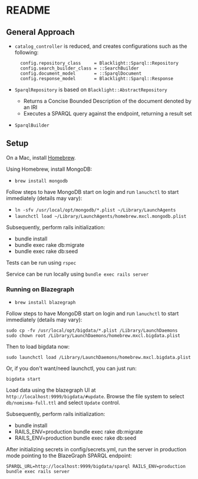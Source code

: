 # README

## General Approach

* `catalog_controller` is reduced, and creates configurations such as the following:

  ```
    config.repository_class     = Blacklight::Sparql::Repository
    config.search_builder_class = ::SearchBuilder
    config.document_model       = ::SparqlDocument
    config.response_model       = Blacklight::Sparql::Response
  ```

* `SparqlRepository` is based on `Blacklight::AbstractRepository`
  * Returns a Concise Bounded Description of the document denoted by an IRI
  * Executes a SPARQL query against the endpoint, returning a result set
* `SparqlBuilder`

## Setup

On a Mac, install [Homebrew](http://brew.sh).

Using Homebrew, install MongoDB:

* `brew install mongodb`

Follow steps to have MongoDB start on login and run `lanuchctl` to start immediately (details may vary):

* `ln -sfv /usr/local/opt/mongodb/*.plist ~/Library/LaunchAgents`
* `launchctl load ~/Library/LaunchAgents/homebrew.mxcl.mongodb.plist`

Subsequently, perform rails initialization:

* bundle install
* bundle exec rake db:migrate
* bundle exec rake db:seed

Tests can be run using `rspec`

Service can be run locally using `bundle exec rails server`

### Running on Blazegraph

* `brew install blazegraph`

Follow steps to have MongoDB start on login and run `lanuchctl` to start immediately (details may vary):

    sudo cp -fv /usr/local/opt/bigdata/*.plist /Library/LaunchDaemons
    sudo chown root /Library/LaunchDaemons/homebrew.mxcl.bigdata.plist

Then to load bigdata now:

    sudo launchctl load /Library/LaunchDaemons/homebrew.mxcl.bigdata.plist

Or, if you don't want/need launchctl, you can just run:

    bigdata start

Load data using the blazegraph UI at `http://localhost:9999/bigdata/#update`. Browse the file system to select `db/nomisma-full.ttl` and select `Update` control.

Subsequently, perform rails initialization:

* bundle install
* RAILS_ENV=production bundle exec rake db:migrate
* RAILS_ENV=production bundle exec rake db:seed

After initializing secrets in config/secrets.yml, run the server in production mode pointing to the BlazeGraph SPARQL endpoint:

    SPARQL_URL=http://localhost:9999/bigdata/sparql RAILS_ENV=production bundle exec rails server
